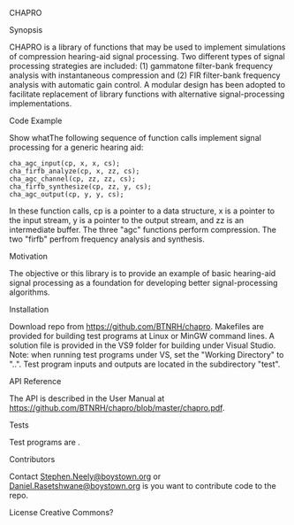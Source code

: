 CHAPRO

Synopsis

CHAPRO is a library of functions that may be used to implement simulations of compression hearing-aid signal processing. Two different types of signal processing strategies are included: (1) gammatone filter-bank frequency analysis with instantaneous compression and (2) FIR filter-bank frequency analysis with automatic gain control. A modular design has been adopted to facilitate replacement of library functions with alternative signal-processing implementations.

Code Example

Show whatThe following sequence of function calls implement signal processing for a generic hearing aid:

    cha_agc_input(cp, x, x, cs);
    cha_firfb_analyze(cp, x, zz, cs);
    cha_agc_channel(cp, zz, zz, cs);
    cha_firfb_synthesize(cp, zz, y, cs);
    cha_agc_output(cp, y, y, cs);

In these function calls, cp is a pointer to a data structure, x is a pointer to the input stream, y is a pointer to the output stream, and zz is an intermediate buffer. The three "agc" functions perform compression. The two "firfb" perfrom frequency analysis and synthesis.

Motivation

The objective or this library is to provide an example of basic hearing-aid signal processing as a foundation for developing better signal-processing algorithms.

Installation

Download repo from https://github.com/BTNRH/chapro. Makefiles are provided for building test programs at Linux or MinGW command lines. A solution file is provided in the VS9 folder for building under Visual Studio. Note: when running test programs under VS, set the "Working Directory" to "..". Test program inputs and outputs are located in the subdirectory "test".

API Reference

The API is described in the User Manual at https://github.com/BTNRH/chapro/blob/master/chapro.pdf.

Tests

Test programs are .

Contributors

Contact Stephen.Neely@boystown.org or Daniel.Rasetshwane@boystown.org is you want to contribute code to the repo.

License
Creative Commons?

